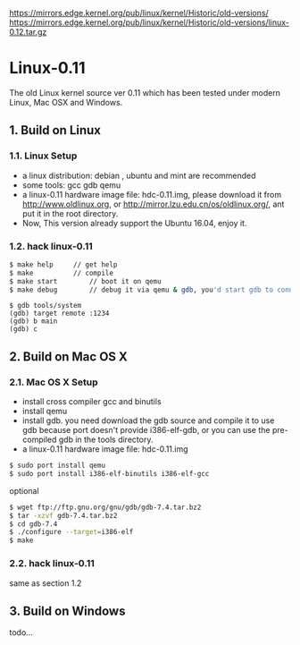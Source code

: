 https://mirrors.edge.kernel.org/pub/linux/kernel/Historic/old-versions/
https://mirrors.edge.kernel.org/pub/linux/kernel/Historic/old-versions/linux-0.12.tar.gz

Linux-0.11
==========

The old Linux kernel source ver 0.11 which has been tested under modern Linux,  Mac OSX and Windows.

## 1. Build on Linux

### 1.1. Linux Setup

* a linux distribution: debian , ubuntu and mint are recommended
* some tools: gcc gdb qemu
* a linux-0.11 hardware image file: hdc-0.11.img, please download it from http://www.oldlinux.org, or http://mirror.lzu.edu.cn/os/oldlinux.org/, ant put it in the root directory.
* Now, This version already support the Ubuntu 16.04, enjoy it.

### 1.2. hack linux-0.11
```bash
$ make help		// get help
$ make  		// compile
$ make start		// boot it on qemu
$ make debug		// debug it via qemu & gdb, you'd start gdb to connect it.
```
```gdb
$ gdb tools/system
(gdb) target remote :1234
(gdb) b main
(gdb) c
```

## 2. Build on Mac OS X

### 2.1. Mac OS X Setup

* install cross compiler gcc and binutils
* install qemu
* install gdb. you need download the gdb source and compile it to use gdb because port doesn't provide i386-elf-gdb, or you can use the pre-compiled gdb in the tools directory.
* a linux-0.11 hardware image file: hdc-0.11.img

```bash
$ sudo port install qemu
$ sudo port install i386-elf-binutils i386-elf-gcc
```

optional
```bash
$ wget ftp://ftp.gnu.org/gnu/gdb/gdb-7.4.tar.bz2
$ tar -xzvf gdb-7.4.tar.bz2
$ cd gdb-7.4
$ ./configure --target=i386-elf
$ make
```

### 2.2. hack linux-0.11
same as section 1.2


## 3. Build on Windows
todo...
